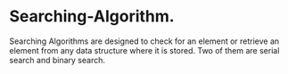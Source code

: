 # Searching-Algorithm.
Searching Algorithms are designed to check for an element or retrieve an element from any data structure where it is stored. Two of them are serial search and binary search.
